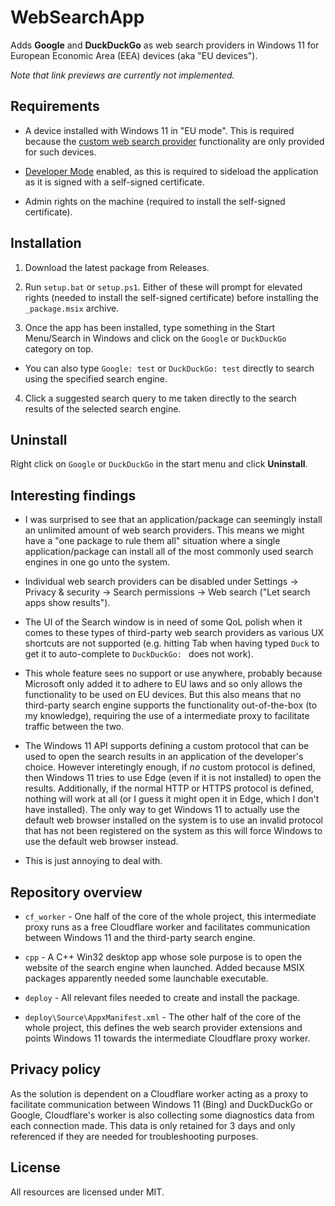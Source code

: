 # WebSearchApp

Adds **Google** and **DuckDuckGo** as web search providers in Windows 11 for European Economic Area (EEA) devices (aka "EU devices").

*Note that link previews are currently not implemented.*


## Requirements

* A device installed with Windows 11 in "EU mode". This is required because the [custom web search provider](https://learn.microsoft.com/en-us/windows/apps/develop/search/search-providers) functionality are only provided for such devices.

* [Developer Mode](https://learn.microsoft.com/en-us/windows/apps/get-started/enable-your-device-for-development#activate-developer-mode) enabled, as this is required to sideload the application as it is signed with a self-signed certificate.

* Admin rights on the machine (required to install the self-signed certificate).


## Installation

1. Download the latest package from Releases.

2. Run `setup.bat` or `setup.ps1`. Either of these will prompt for elevated rights (needed to install the self-signed certificate) before installing the `_package.msix` archive.

3. Once the app has been installed, type something in the Start Menu/Search in Windows and click on the `Google` or `DuckDuckGo` category on top.

 * You can also type `Google: test` or `DuckDuckGo: test` directly to search using the specified search engine.

4. Click a suggested search query to me taken directly to the search results of the selected search engine.


## Uninstall

Right click on `Google` or `DuckDuckGo` in the start menu and click **Uninstall**.


## Interesting findings

* I was surprised to see that an application/package can seemingly install an unlimited amount of web search providers. This means we might have a "one package to rule them all" situation where a single application/package can install all of the most commonly used search engines in one go unto the system.

* Individual web search providers can be disabled under Settings -> Privacy & security -> Search permissions -> Web search ("Let search apps show results").

* The UI of the Search window is in need of some QoL polish when it comes to these types of third-party web search providers as various UX shortcuts are not supported (e.g. hitting Tab when having typed `Duck` to get it to auto-complete to `DuckDuckGo: ` does not work).

* This whole feature sees no support or use anywhere, probably because Microsoft only added it to adhere to EU laws and so only allows the functionality to be used on EU devices. But this also means that no third-party search engine supports the functionality out-of-the-box (to my knowledge), requiring the use of a intermediate proxy to facilitate traffic between the two.

* The Windows 11 API supports defining a custom protocol that can be used to open the search results in an application of the developer's choice. However interetingly enough, if *no* custom protocol is defined, then Windows 11 tries to use Edge (even if it is not installed) to open the results. Additionally, if the normal HTTP or HTTPS protocol is defined, nothing will work at all (or I guess it might open it in Edge, which I don't have installed). The only way to get Windows 11 to actually use the default web browser installed on the system is to use an invalid protocol that has not been registered on the system as this will force Windows to use the default web browser instead.

 * This is just annoying to deal with.


## Repository overview

* `cf_worker` - One half of the core of the whole project, this intermediate proxy runs as a free Cloudflare worker and facilitates communication between Windows 11 and the third-party search engine.

* `cpp` - A C++ Win32 desktop app whose sole purpose is to open the website of the search engine when launched. Added because MSIX packages apparently needed some launchable executable.

* `deploy` - All relevant files needed to create and install the package.

* `deploy\Source\AppxManifest.xml` - The other half of the core of the whole project, this defines the web search provider extensions and points Windows 11 towards the intermediate Cloudflare proxy worker.


## Privacy policy

As the solution is dependent on a Cloudflare worker acting as a proxy to facilitate communication between Windows 11 (Bing) and DuckDuckGo or Google, Cloudflare's worker is also collecting some diagnostics data from each connection made. This data is only retained for 3 days and only referenced if they are needed for troubleshooting purposes.


## License

All resources are licensed under MIT.